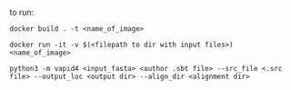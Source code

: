to run: 


`docker build . -t <name_of_image>`

`docker run -it -v $(<filepath to dir with input files>) <name_of_image>`

`python3 -m vapid4 <input_fasta> <author .sbt file> --src_file <.src file> --output_loc <output dir> --align_dir <alignment dir>`
